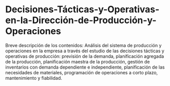 # Decisiones-Tácticas-y-Operativas-en-la-Dirección-de-Producción-y-Operaciones

Breve descripción de los contenidos: 
Análisis del sistema de producción y operaciones en la empresa a través del estudio de las decisiones tácticas y operativas de producción: previsión de la demanda, planificación agregada de la producción, planificación maestra de la producción, gestión de inventarios con demanda dependiente e independiente, planificación de las necesidades de materiales, programación de operaciones a corto plazo, mantenimiento y fiabilidad. 
